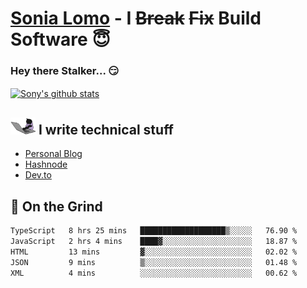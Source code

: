 # [Sonia Lomo](https://sonylomo.github.io/) - I ~~Break~~ ~~Fix~~ Build Software 😇
### Hey there Stalker... 😏 

<a href="https://github.com/sonylomo/github-readme-stats">
  <img align="center" src="https://media.giphy.com/media/lU05nFSW6Y2A/giphy.gif" alt="Sony's github stats" />
</a>

## <img src="assets/devcat.gif" width="40"> I write technical stuff
- [Personal Blog](https://www.sonylomo.dev/blog)
- [Hashnode](https://sonylomo.hashnode.dev/)
- [Dev.to](https://dev.to/sonylomo)

## 🤡 On the Grind
<!--START_SECTION:waka-->

```txt
TypeScript   8 hrs 25 mins   ███████████████████▒░░░░░   76.90 %
JavaScript   2 hrs 4 mins    ████▓░░░░░░░░░░░░░░░░░░░░   18.87 %
HTML         13 mins         ▓░░░░░░░░░░░░░░░░░░░░░░░░   02.02 %
JSON         9 mins          ▒░░░░░░░░░░░░░░░░░░░░░░░░   01.48 %
XML          4 mins          ░░░░░░░░░░░░░░░░░░░░░░░░░   00.62 %
```

<!--END_SECTION:waka-->
